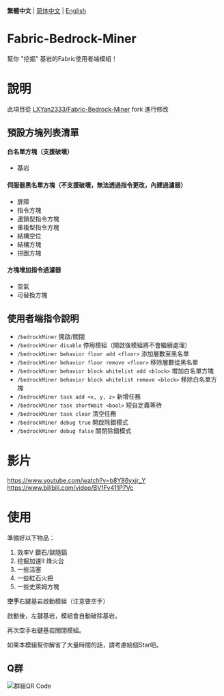 **繁體中文** | [简体中文](./README.md) | [English](./README_EN.md) 

# Fabric-Bedrock-Miner
幫你 "挖掘" 基岩的Fabric使用者端模組！

# 說明
此項目從 [LXYan2333/Fabric-Bedrock-Miner](https://github.com/LXYan2333/Fabric-Bedrock-Miner) fork 進行修改

## 預設方塊列表清單

#### 白名單方塊（支援破壞）
- 基岩

#### 伺服器黑名單方塊（不支援破壞，無法透過指令更改，內建過濾器）
- 屏障
- 指令方塊
- 連鎖型指令方塊
- 重複型指令方塊
- 結構空位
- 結構方塊
- 拼圖方塊

#### 方塊增加指令過濾器
- 空氣
- 可替換方塊

## 使用者端指令說明
- `/bedrockMiner` 開啟/關閉
- `/bedrockMiner disable` 停用模組（開啟後模組將不會繼續處理）
- `/bedrockMiner behavior floor add <floor>` 添加層數至黑名單
- `/bedrockMiner behavior floor remove <floor>` 移除層數從黑名單
- `/bedrockMiner behavior block whitelist add <block>` 增加白名單方塊
- `/bedrockMiner behavior block whitelist remove <block>` 移除白名單方塊
- `/bedrockMiner task add <x, y, z>` 新增任務
- `/bedrockMiner task shortWait <bool>` 短自定義等待
- `/bedrockMiner task clear` 清空任務
- `/bedrockMiner debug true` 開啟除錯模式
- `/bedrockMiner debug false` 關閉除錯模式

# 影片
https://www.youtube.com/watch?v=b8Y86yxjr_Y
</br>
https://www.bilibili.com/video/BV1Fv411P7Vc

# 使用
準備好以下物品：
1. 效率V 鑽石/獄隨鎬 
2. 挖掘加速II 烽火台
3. 一些活塞
4. 一些紅石火把
5. 一些史萊姆方塊

**空手**右鍵基岩啟動模組（注意要空手）

啟動後，左鍵基岩，模組會自動破除基岩。

再次空手右鍵基岩關閉模組。

如果本模組幫你解省了大量時間的話，請考慮給個Star吧。

## Q群

![群組QR Code](https://github.com/Bunnui/Fabric-Bedrock-Miner/assets/37466008/7f1c2bc7-876b-4d34-9534-c72a3b555a2a)
